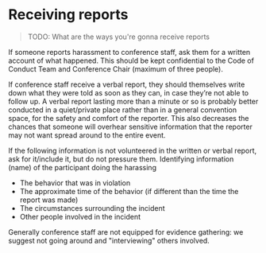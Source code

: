 # Receiving reports

> TODO: What are the ways you're gonna receive reports

If someone reports harassment to conference staff, ask them for a written account of what happened. This should be kept confidential to the Code of Conduct Team and Conference Chair (maximum of three people).

If conference staff receive a verbal report, they should themselves write down what they were told as soon as they can, in case they’re not able to follow up. A verbal report lasting more than a minute or so is probably better conducted in a quiet/private place rather than in a general convention space, for the safety and comfort of the reporter. This also decreases the chances that someone will overhear sensitive information that the reporter may not want spread around to the entire event.

If the following information is not volunteered in the written or verbal report, ask for it/include it, but do not pressure them.
Identifying information (name) of the participant doing the harassing

- The behavior that was in violation
- The approximate time of the behavior (if different than the time the report was made)
- The circumstances surrounding the incident
- Other people involved in the incident

Generally conference staff are not equipped for evidence gathering: we suggest not going around and "interviewing" others involved.